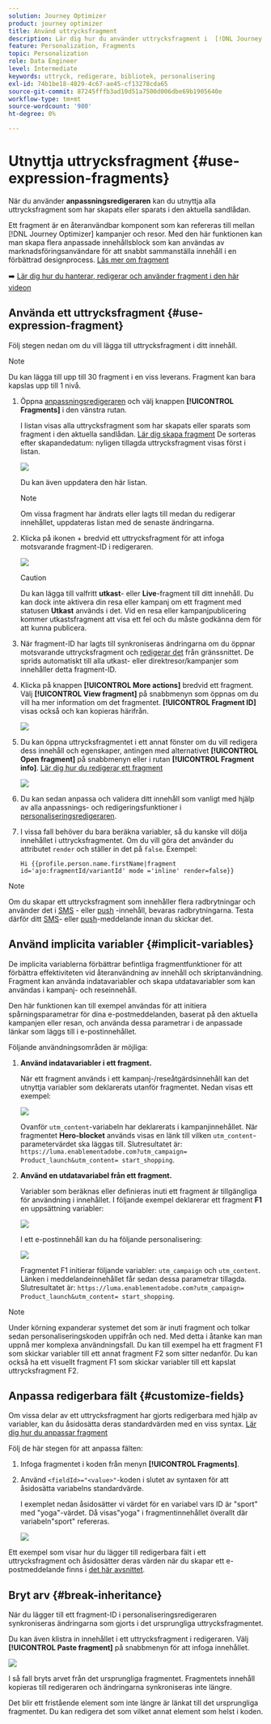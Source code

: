 ```yaml
---
solution: Journey Optimizer
product: journey optimizer
title: Använd uttrycksfragment
description: Lär dig hur du använder uttrycksfragment i  [!DNL Journey Optimizer] personaliseringsredigeraren.
feature: Personalization, Fragments
topic: Personalization
role: Data Engineer
level: Intermediate
keywords: uttryck, redigerare, bibliotek, personalisering
exl-id: 74b1be18-4829-4c67-ae45-cf13278cda65
source-git-commit: 87245fffb3ad10d51a7500d006dbe69b1905640e
workflow-type: tm+mt
source-wordcount: '980'
ht-degree: 0%

---
```


# Utnyttja uttrycksfragment {#use-expression-fragments}

När du använder **anpassningsredigeraren** kan du utnyttja alla uttrycksfragment som har skapats eller sparats i den aktuella sandlådan.

Ett fragment är en återanvändbar komponent som kan refereras till mellan [!DNL Journey Optimizer] kampanjer och resor. Med den här funktionen kan man skapa flera anpassade innehållsblock som kan användas av marknadsföringsanvändare för att snabbt sammanställa innehåll i en förbättrad designprocess. [Läs mer om fragment](../content-management/fragments.md)

➡️ [Lär dig hur du hanterar, redigerar och använder fragment i den här videon](../content-management/fragments.md#video-fragments)

## Använda ett uttrycksfragment {#use-expression-fragment}

Följ stegen nedan om du vill lägga till uttrycksfragment i ditt innehåll.

>[!NOTE]
>
>Du kan lägga till upp till 30 fragment i en viss leverans. Fragment kan bara kapslas upp till 1 nivå.

1. Öppna [anpassningsredigeraren](personalization-build-expressions.md) och välj knappen **[!UICONTROL Fragments]** i den vänstra rutan.

   I listan visas alla uttrycksfragment som har skapats eller sparats som fragment i den aktuella sandlådan. [Lär dig skapa fragment](../content-management/create-fragments.md)
De sorteras efter skapandedatum: nyligen tillagda uttrycksfragment visas först i listan.

   ![](assets/expression-fragments-pane.png)

   Du kan även uppdatera den här listan.

   >[!NOTE]
   >
   >Om vissa fragment har ändrats eller lagts till medan du redigerar innehållet, uppdateras listan med de senaste ändringarna.

1. Klicka på ikonen + bredvid ett uttrycksfragment för att infoga motsvarande fragment-ID i redigeraren.

   ![](assets/expression-fragment-add.png)

   >[!CAUTION]
   >
   >Du kan lägga till valfritt **utkast**- eller **Live**-fragment till ditt innehåll. Du kan dock inte aktivera din resa eller kampanj om ett fragment med statusen **Utkast** används i det. Vid en resa eller kampanjpublicering kommer utkastsfragment att visa ett fel och du måste godkänna dem för att kunna publicera.

1. När fragment-ID har lagts till synkroniseras ändringarna om du öppnar motsvarande uttrycksfragment och [redigerar det](../content-management/manage-fragments.md#edit-fragments) från gränssnittet. De sprids automatiskt till alla utkast- eller direktresor/kampanjer som innehåller detta fragment-ID.

1. Klicka på knappen **[!UICONTROL More actions]** bredvid ett fragment. Välj **[!UICONTROL View fragment]** på snabbmenyn som öppnas om du vill ha mer information om det fragmentet. **[!UICONTROL Fragment ID]** visas också och kan kopieras härifrån.

   ![](assets/expression-fragment-view.png)

1. Du kan öppna uttrycksfragmentet i ett annat fönster om du vill redigera dess innehåll och egenskaper, antingen med alternativet **[!UICONTROL Open fragment]** på snabbmenyn eller i rutan **[!UICONTROL Fragment info]**. [Lär dig hur du redigerar ett fragment](../content-management/manage-fragments.md#edit-fragments)

   ![](assets/expression-fragment-open.png)

1. Du kan sedan anpassa och validera ditt innehåll som vanligt med hjälp av alla anpassnings- och redigeringsfunktioner i [personaliseringsredigeraren](personalization-build-expressions.md).

1. I vissa fall behöver du bara beräkna variabler, så du kanske vill dölja innehållet i uttrycksfragmentet. Om du vill göra det använder du attributet `render` och ställer in det på `false`. Exempel:

   ```
   Hi {{profile.person.name.firstName|fragment id='ajo:fragmentId/variantId' mode ='inline' render=false}}
   ```

>[!NOTE]
>
>Om du skapar ett uttrycksfragment som innehåller flera radbrytningar och använder det i [SMS](../sms/create-sms.md#sms-content) - eller [push](../push/design-push.md) -innehåll, bevaras radbrytningarna. Testa därför ditt [SMS](../sms/send-sms.md)- eller [push](../push/send-push.md)-meddelande innan du skickar det.

## Använd implicita variabler {#implicit-variables}

De implicita variablerna förbättrar befintliga fragmentfunktioner för att förbättra effektiviteten vid återanvändning av innehåll och skriptanvändning. Fragment kan använda indatavariabler och skapa utdatavariabler som kan användas i kampanj- och reseinnehåll.

Den här funktionen kan till exempel användas för att initiera spårningsparametrar för dina e-postmeddelanden, baserat på den aktuella kampanjen eller resan, och använda dessa parametrar i de anpassade länkar som läggs till i e-postinnehållet.

Följande användningsområden är möjliga:

1. **Använd indatavariabler i ett fragment.**

   När ett fragment används i ett kampanj-/reseåtgärdsinnehåll kan det utnyttja variabler som deklarerats utanför fragmentet. Nedan visas ett exempel:

   ![](../personalization/assets/variable-in-a-fragment.png)

   Ovanför `utm_content`-variabeln har deklarerats i kampanjinnehållet. När fragmentet **Hero-blocket** används visas en länk till vilken `utm_content`-parametervärdet ska läggas till. Slutresultatet är: `https://luma.enablementadobe.com?utm_campaign= Product_launch&utm_content= start_shopping`.

1. **Använd en utdatavariabel från ett fragment.**

   Variabler som beräknas eller definieras inuti ett fragment är tillgängliga för användning i innehållet. I följande exempel deklarerar ett fragment **F1** en uppsättning variabler:

   ![](../personalization/assets/personalize-with-variables.png)

   I ett e-postinnehåll kan du ha följande personalisering:

   ![](../personalization/assets/use-fragment-variable.png)

   Fragmentet F1 initierar följande variabler: `utm_campaign` och `utm_content`. Länken i meddelandeinnehållet får sedan dessa parametrar tillagda. Slutresultatet är: `https://luma.enablementadobe.com?utm_campaign= Product_launch&utm_content= start_shopping`.

>[!NOTE]
>
>Under körning expanderar systemet det som är inuti fragment och tolkar sedan personaliseringskoden uppifrån och ned. Med detta i åtanke kan man uppnå mer komplexa användningsfall. Du kan till exempel ha ett fragment F1 som skickar variabler till ett annat fragment F2 som sitter nedanför. Du kan också ha ett visuellt fragment F1 som skickar variabler till ett kapslat uttrycksfragment F2.


## Anpassa redigerbara fält {#customize-fields}

Om vissa delar av ett uttrycksfragment har gjorts redigerbara med hjälp av variabler, kan du åsidosätta deras standardvärden med en viss syntax. [Lär dig hur du anpassar fragment](../content-management/customizable-fragments.md)

Följ de här stegen för att anpassa fälten:

1. Infoga fragmentet i koden från menyn **[!UICONTROL Fragments]**.

1. Använd `<fieldId>="<value>"`-koden i slutet av syntaxen för att åsidosätta variabelns standardvärde.

   I exemplet nedan åsidosätter vi värdet för en variabel vars ID är &quot;sport&quot; med &quot;yoga&quot;-värdet. Då visas&quot;yoga&quot; i fragmentinnehållet överallt där variabeln&quot;sport&quot; refereras.

   ![](../content-management/assets/fragment-expression-use.png)

Ett exempel som visar hur du lägger till redigerbara fält i ett uttrycksfragment och åsidosätter deras värden när du skapar ett e-postmeddelande finns i [det här avsnittet](../content-management/customizable-fragments.md#example).

## Bryt arv {#break-inheritance}

När du lägger till ett fragment-ID i personaliseringsredigeraren synkroniseras ändringarna som gjorts i det ursprungliga uttrycksfragmentet.

Du kan även klistra in innehållet i ett uttrycksfragment i redigeraren. Välj **[!UICONTROL Paste fragment]** på snabbmenyn för att infoga innehållet.

![](assets/expression-fragment-paste.png)

I så fall bryts arvet från det ursprungliga fragmentet. Fragmentets innehåll kopieras till redigeraren och ändringarna synkroniseras inte längre.

Det blir ett fristående element som inte längre är länkat till det ursprungliga fragmentet. Du kan redigera det som vilket annat element som helst i koden.

